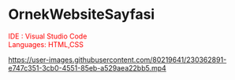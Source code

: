 # OrnekWebsiteSayfasi

<p style="color: red;"> IDE : Visual Studio Code </br>
Languages: HTML,CSS

https://user-images.githubusercontent.com/80219641/230362891-e747c351-3cb0-4551-85eb-a529aea22bb5.mp4

